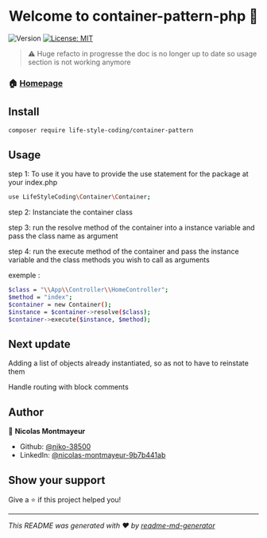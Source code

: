 <h1 align="center">Welcome to container-pattern-php 👋</h1>
<p>
  <img alt="Version" src="https://img.shields.io/badge/version-1.0.0-blue.svg?cacheSeconds=2592000" />
  <a href="#" target="_blank">
    <img alt="License: MIT" src="https://img.shields.io/badge/License-MIT-yellow.svg" />
  </a>
</p>

> ⚠️ Huge refacto in progresse the doc is no longer up to date so usage section is not working anymore

### 🏠 [Homepage](https://github.com/niko-38500/container-pattern-php.git)

## Install

```sh
composer require life-style-coding/container-pattern
```

## Usage

step 1: To use it you have to provide the use statement for the package at your index.php 
```sh
use LifeStyleCoding\Container\Container;
```

step 2: Instanciate the container class

step 3: run the resolve method of the container into a instance variable and pass the class name as argument

step 4: run the execute method of the container and pass the instance variable and the class methods you wish to call as arguments

exemple : 
```sh
$class = "\\App\\Controller\\HomeController";
$method = "index";
$container = new Container();
$instance = $container->resolve($class);
$container->execute($instance, $method);
```

## Next update

<p>Adding a list of objects already instantiated, so as not to have to reinstate them</p>

<p>Handle routing with block comments</p>

## Author

👤 **Nicolas Montmayeur**

* Github: [@niko-38500](https://github.com/niko-38500)
* LinkedIn: [@nicolas-montmayeur-9b7b441ab](https://linkedin.com/in/nicolas-montmayeur-9b7b441ab)

## Show your support

Give a ⭐️ if this project helped you!

***
_This README was generated with ❤️ by [readme-md-generator](https://github.com/kefranabg/readme-md-generator)_